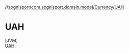 //[sognisport](../../../../index.md)/[com.sognisport.domain.model](../../index.md)/[Currency](../index.md)/[UAH](index.md)

# UAH

[JVM]\
[UAH](index.md)

